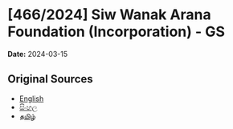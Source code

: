 # [466/2024] Siw Wanak Arana Foundation (Incorporation) - GS

**Date:** 2024-03-15

## Original Sources

- [English](https://documents.gov.lk/view/bills/2024/3/466-2024_E.pdf)
- [සිංහල](https://documents.gov.lk/view/bills/2024/3/466-2024_S.pdf)
- [தமிழ்](https://documents.gov.lk/view/bills/2024/3/466-2024_T.pdf)
